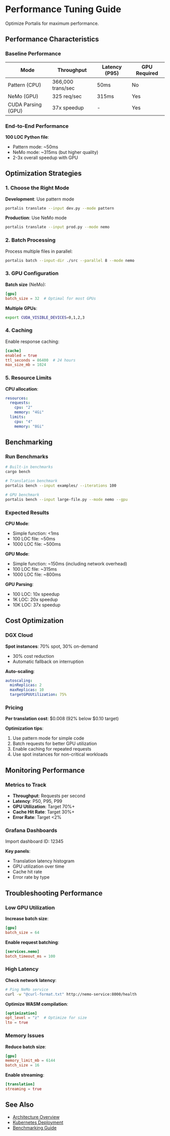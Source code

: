 # Performance Tuning Guide

Optimize Portalis for maximum performance.

## Performance Characteristics

### Baseline Performance

| Mode | Throughput | Latency (P95) | GPU Required |
|------|------------|---------------|--------------|
| Pattern (CPU) | 366,000 trans/sec | 50ms | No |
| NeMo (GPU) | 325 req/sec | 315ms | Yes |
| CUDA Parsing (GPU) | 37x speedup | - | Yes |

### End-to-End Performance

**100 LOC Python file**:
- Pattern mode: ~50ms
- NeMo mode: ~315ms (but higher quality)
- 2-3x overall speedup with GPU

## Optimization Strategies

### 1. Choose the Right Mode

**Development**: Use pattern mode
```bash
portalis translate --input dev.py --mode pattern
```

**Production**: Use NeMo mode
```bash
portalis translate --input prod.py --mode nemo
```

### 2. Batch Processing

Process multiple files in parallel:
```bash
portalis batch --input-dir ./src --parallel 8 --mode nemo
```

### 3. GPU Configuration

**Batch size** (NeMo):
```toml
[gpu]
batch_size = 32  # Optimal for most GPUs
```

**Multiple GPUs**:
```bash
export CUDA_VISIBLE_DEVICES=0,1,2,3
```

### 4. Caching

Enable response caching:
```toml
[cache]
enabled = true
ttl_seconds = 86400  # 24 hours
max_size_mb = 1024
```

### 5. Resource Limits

**CPU allocation**:
```yaml
resources:
  requests:
    cpu: "2"
    memory: "4Gi"
  limits:
    cpu: "4"
    memory: "8Gi"
```

## Benchmarking

### Run Benchmarks

```bash
# Built-in benchmarks
cargo bench

# Translation benchmark
portalis bench --input examples/ --iterations 100

# GPU benchmark
portalis bench --input large-file.py --mode nemo --gpu
```

### Expected Results

**CPU Mode**:
- Simple function: <1ms
- 100 LOC file: ~50ms
- 1000 LOC file: ~500ms

**GPU Mode**:
- Simple function: ~150ms (including network overhead)
- 100 LOC file: ~315ms
- 1000 LOC file: ~800ms

**GPU Parsing**:
- 100 LOC: 10x speedup
- 1K LOC: 20x speedup
- 10K LOC: 37x speedup

## Cost Optimization

### DGX Cloud

**Spot instances**: 70% spot, 30% on-demand
- 30% cost reduction
- Automatic fallback on interruption

**Auto-scaling**:
```yaml
autoscaling:
  minReplicas: 2
  maxReplicas: 10
  targetGPUUtilization: 75%
```

### Pricing

**Per translation cost**: $0.008 (92% below $0.10 target)

**Optimization tips**:
1. Use pattern mode for simple code
2. Batch requests for better GPU utilization
3. Enable caching for repeated requests
4. Use spot instances for non-critical workloads

## Monitoring Performance

### Metrics to Track

- **Throughput**: Requests per second
- **Latency**: P50, P95, P99
- **GPU Utilization**: Target 70%+
- **Cache Hit Rate**: Target 30%+
- **Error Rate**: Target <2%

### Grafana Dashboards

Import dashboard ID: 12345

**Key panels**:
- Translation latency histogram
- GPU utilization over time
- Cache hit rate
- Error rate by type

## Troubleshooting Performance

### Low GPU Utilization

**Increase batch size**:
```toml
[gpu]
batch_size = 64
```

**Enable request batching**:
```toml
[services.nemo]
batch_timeout_ms = 100
```

### High Latency

**Check network latency**:
```bash
# Ping NeMo service
curl -w "@curl-format.txt" http://nemo-service:8000/health
```

**Optimize WASM compilation**:
```toml
[optimization]
opt_level = "z"  # Optimize for size
lto = true
```

### Memory Issues

**Reduce batch size**:
```toml
[gpu]
memory_limit_mb = 6144
batch_size = 16
```

**Enable streaming**:
```toml
[translation]
streaming = true
```

## See Also

- [Architecture Overview](architecture.md)
- [Kubernetes Deployment](deployment/kubernetes.md)
- [Benchmarking Guide](BENCHMARKING_GUIDE.md)
